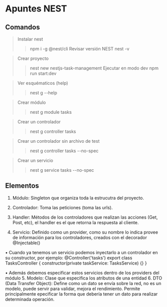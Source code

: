 # Apuntes NEST

## Comandos
> Instalar nest
>> npm i -g @nest/cli
> Revisar versión NEST
>> nest -v

> Crear proyecto
>> nest new nestjs-task-management
> Ejecutar en modo dev
>> npm run start:dev

> Ver esquématicos (help)
>> nest g --help

> Crear módulo
>> nest g module tasks

> Crear un controlador
>> nest g controller tasks

> Crear un controlador sin archivo de test
>> nest g controller tasks --no-spec

> Crear un servicio
>> nest g service tasks --no-spec


## Elementos

1. Módulo: Singleton que organiza toda la estrucutra del proyecto.
2. Controlador: Toma las peticiones (toma las urls).
3. Handler: Métodos de los controladores que realizan las acciones (Get, Post, etc), el handler es 
el que retorna la respuesta al cliente.

4. Servicio: Definido como un provider, como su nombre lo indica provee de información para los
controladores, creados con el decorador @Injectable()

• Cuando ya tenemos un servicio podemos inyectarlo a un controlador en su constructor, por ejemplo:
@Controller('tasks')
export class TasksController {
    constructor(private taskService: TasksService) {}
}

• Además debemos especificar estos servicios dentro de los providers del módulo
5. Modelo: Clase que especifica los atributos de una entidad
6. DTO (Data Transfer Object): Define como un dato se envía sobre la red, no es un modelo, puede 
   servir para validar, mejora el rendimiento. Permite principalmente epecificar la forma que debería
   tener un dato para realizar determinada operación.



